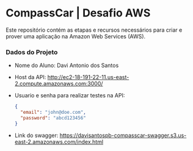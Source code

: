 # CompassCar | Desafio AWS

Este repositório contém as etapas e recursos necessários para criar e prover uma aplicação na Amazon Web Services (AWS).

### Dados do Projeto
- Nome do Aluno: Davi Antonio dos Santos
- Host da API: http://ec2-18-191-22-11.us-east-2.compute.amazonaws.com:3000/
- Usuario e senha para realizar testes na API:

  ```json
  {
    "email": "john@doe.com",
    "password": "abcd123456"
  }
  ```
- Link do swagger: https://davisantospb-compasscar-swagger.s3.us-east-2.amazonaws.com/index.html
